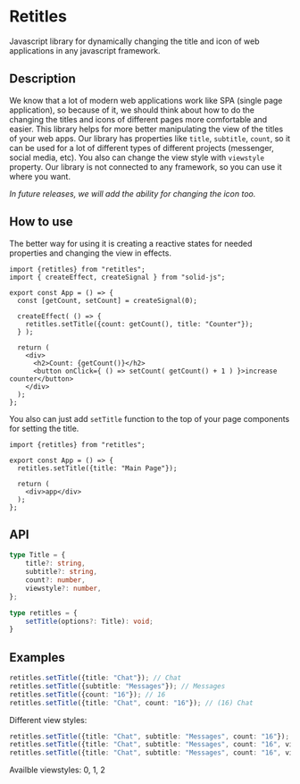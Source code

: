 # Retitles
Javascript library for dynamically changing the title and icon of web applications in any javascript framework.

## Description
We know that a lot of modern web applications work like SPA (single page application), so because of it, we should think about how to do the changing the titles and icons of different pages more comfortable and easier. This library helps for more better manipulating the view of the titles of your web apps. Our library has properties like `title`, `subtitle`, `count`, so it can be used for a lot of different types of different projects (messenger, social media, etc). You also can change the view style with `viewstyle` property. Our library is not connected to any framework, so you can use it where you want.

*In future releases, we will add the ability for changing the icon too.*

## How to use
The better way for using it is creating a reactive states for needed properties and changing the view in effects.
```tsx
import {retitles} from "retitles";
import { createEffect, createSignal } from "solid-js";

export const App = () => {
  const [getCount, setCount] = createSignal(0);

  createEffect( () => {
    retitles.setTitle({count: getCount(), title: "Counter"});
  } );

  return (
    <div>
      <h2>Count: {getCount()}</h2>
      <button onClick={ () => setCount( getCount() + 1 ) }>increase counter</button>
    </div>
  );
};
```

You also can just add `setTitle` function to the top of your page components for setting the title.
```tsx
import {retitles} from "retitles";

export const App = () => {
  retitles.setTitle({title: "Main Page"});

  return (
    <div>app</div>
  );
};
```

## API
```ts
type Title = {
	title?: string,
	subtitle?: string,
	count?: number,
	viewstyle?: number,
};

type retitles = {
	setTitle(options?: Title): void;
}
```

## Examples
```ts
retitles.setTitle({title: "Chat"}); // Chat
retitles.setTitle({subtitle: "Messages"}); // Messages
retitles.setTitle({count: "16"}); // 16
retitles.setTitle({title: "Chat", count: "16"}); // (16) Chat
```

Different view styles:
```ts
retitles.setTitle({title: "Chat", subtitle: "Messages", count: "16"}); // (16) Messages | Chat
retitles.setTitle({title: "Chat", subtitle: "Messages", count: "16", viewstyle: 1}); // (16) Chat - Messages
retitles.setTitle({title: "Chat", subtitle: "Messages", count: "16", viewstyle: 2}); // (16) Chat / Messages
```
Availble viewstyles: 0, 1, 2